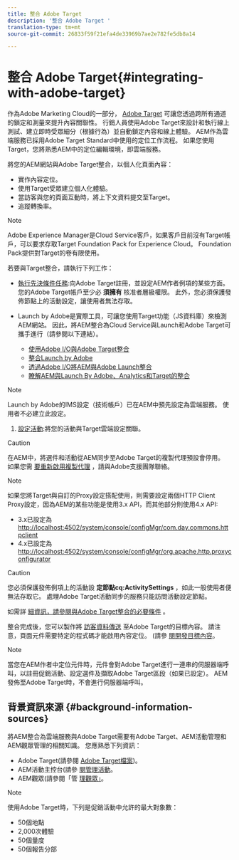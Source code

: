 ```yaml
---
title: 整合 Adobe Target
description: '整合 Adobe Target '
translation-type: tm+mt
source-git-commit: 26833f59f21efa4de33969b7ae2e782fe5db8a14

---
```



# 整合 Adobe Target{#integrating-with-adobe-target}

作為Adobe Marketing Cloud的一部分， [Adobe Target](http://www.adobe.com/solutions/testing-targeting/testandtarget.html) 可讓您透過跨所有通道的鎖定和測量來提升內容關聯性。 行銷人員使用Adobe Target來設計和執行線上測試、建立即時受眾細分（根據行為）並自動鎖定內容和線上體驗。 AEM作為雲端服務已採用Adobe Target Standard中使用的定位工作流程。 如果您使用Target，您將熟悉AEM中的定位編輯環境，即雲端服務。

將您的AEM網站與Adobe Target整合，以個人化頁面內容：

* 實作內容定位。
* 使用Target受眾建立個人化體驗。
* 當訪客與您的頁面互動時，將上下文資料提交至Target。
* 追蹤轉換率。

>[!NOTE]
>
>Adobe Experience Manager是Cloud Service客戶，如果客戶目前沒有Target帳戶，可以要求存取Target Foundation Pack for Experience Cloud。  Foundation Pack提供對Target的卷有限使用。


若要與Target整合，請執行下列工作：

* [執行先決條件任務](https://docs.adobe.com/content/help/en/experience-manager-65/administering/integration/target-requirements.html):向Adobe Target註冊，並設定AEM作者例項的某些方面。 您的Adobe Target帳戶至少必 **須擁有** 核准者層級權限。 此外，您必須保護發佈節點上的活動設定，讓使用者無法存取。

* Launch by Adobe是實際工具，可讓您使用Target功能（JS資料庫）來檢測AEM網站。 因此，將AEM整合為Cloud Service與Launch和Adobe Target可攜手進行（請參閱以下連結）。

   * [使用Adobe I/O與Adobe Target整合](https://docs.adobe.com/content/help/en/experience-manager-65/administering/integration/integration-ims-adobe-io.html)
   * [整合Launch by Adobe](https://docs.adobe.com/content/help/en/experience-manager-learn/sites/integrations/adobe-launch-integration-tutorial-understand.html)
   * [透過Adobe I/O將AEM與Adobe Launch整合](https://helpx.adobe.com/experience-manager/using/aem_launch_adobeio_integration.html)
   * [瞭解AEM與Launch By Adobe、Analytics和Target的整合](https://helpx.adobe.com/experience-manager/kt/integration/using/aem-launch-integration-tutorial-understand.html)

>[!NOTE]
>
>Launch by Adobe的IMS設定（技術帳戶）已在AEM中預先設定為雲端服務。 使用者不必建立此設定。

1. [設定活動](https://docs.adobe.com/content/help/en/experience-manager-65/authoring/personalization/activitylib.html):將您的活動與Target雲端設定關聯。

>[!CAUTION]
>
>在AEM中，將選件和活動從AEM同步至Adobe Target的複製代理預設會停用。 如果您需 [要重新啟用複製代理](https://helpx.adobe.com/contact/enterprise-support.ec.html#experience-manager) ，請與Adobe支援團隊聯絡。

>[!NOTE]
>
>如果您將Target與自訂的Proxy設定搭配使用，則需要設定兩個HTTP Client Proxy設定，因為AEM的某些功能是使用3.x API，而其他部分則使用4.x API:
>
>* 3.x已設定為 [http://localhost:4502/system/console/configMgr/com.day.commons.httpclient](http://localhost:4502/system/console/configMgr/com.day.commons.httpclient)
>* 4.x已設定為 [http://localhost:4502/system/console/configMgr/org.apache.http.proxyconfigurator](http://localhost:4502/system/console/configMgr/org.apache.http.proxyconfigurator)
>



>[!CAUTION]
>
>您必須保護發佈例項上的活動設 **定節點cq:ActivitySettings** ，如此一般使用者便無法存取它。 處理Adobe Target活動同步的服務只能訪問活動設定節點。
>
>如需詳 [細資訊，請參閱與Adobe Target整合的必要條件](https://docs.adobe.com/content/help/en/experience-manager-65/administering/integration/target-requirements.html#securing-the-activity-settings-node) 。

整合完成後，您可以製作將 [訪客資料傳送](https://docs.adobe.com/content/help/en/experience-manager-65/authoring/personalization/content-targeting-touch.html) 至Adobe Target的目標內容。 請注意，頁面元件需要特定的程式碼才能啟用內容定位。 (請參 [閱開發目標內容](https://docs.adobe.com/content/help/en/experience-manager-65/developing/personlization/target.html)。

>[!NOTE]
>
>當您在AEM作者中定位元件時，元件會對Adobe Target進行一連串的伺服器端呼叫，以註冊促銷活動、設定選件及擷取Adobe Target區段（如果已設定）。 AEM發佈至Adobe Target時，不會進行伺服器端呼叫。

## 背景資訊來源 {#background-information-sources}

將AEM整合為雲端服務與Adobe Target需要有Adobe Target、AEM活動管理和AEM觀眾管理的相關知識。 您應熟悉下列資訊：

* Adobe Target(請參閱 [Adobe Target檔案](https://marketing.adobe.com/resources/help/en_US/target/))。
* AEM活動主控台(請參 [閱管理活動](https://docs.adobe.com/content/help/en/experience-manager-65/authoring/personalization/activitylib.html)。
* AEM觀眾(請參閱「管 [理觀眾」](https://docs.adobe.com/content/help/en/experience-manager-65/authoring/personalization/managing-audiences.html)。

>[!NOTE]
>
>使用Adobe Target時，下列是促銷活動中允許的最大對象數：
>
>* 50個地點
>* 2,000次體驗
>* 50個量度
>* 50個報告分部
>


